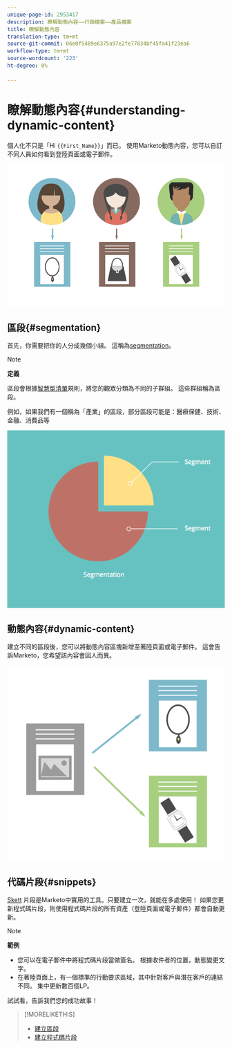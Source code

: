 ```yaml
---
unique-page-id: 2953417
description: 瞭解動態內容——行銷檔案——產品檔案
title: 瞭解動態內容
translation-type: tm+mt
source-git-commit: 06e0f5489e6375a97e2fe77834bf45fa41f23ea6
workflow-type: tm+mt
source-wordcount: '223'
ht-degree: 0%

---
```



# 瞭解動態內容{#understanding-dynamic-content}

個人化不只是「Hi `{{First_Name}}`」而已。 使用Marketo動態內容，您可以自訂不同人員如何看到登陸頁面或電子郵件。

![](assets/artboard-1.png)

## 區段{#segmentation}

首先，你需要把你的人分成幾個小組。 這稱為[segmentation](/help/marketo/product-docs/personalization/segmentation-and-snippets/segmentation/create-a-segmentation.md)。

>[!NOTE]
>
>**定義**
>
>區段會根據[智慧型清單](/help/marketo/product-docs/core-marketo-concepts/smart-campaigns/understanding-smart-campaigns.md)規則，將您的觀眾分類為不同的子群組。 這些群組稱為區段。

例如，如果我們有一個稱為「產業」的區段，部分區段可能是：醫療保健、技術、金融、消費品等

![](assets/artboard-2.png)

## 動態內容{#dynamic-content}

建立不同的區段後，您可以將動態內容區塊新增至著陸頁面或電子郵件。 這會告訴Marketo，您希望該內容會因人而異。

![](assets/artboard-3.png)

## 代碼片段{#snippets}

[Skett](/help/marketo/product-docs/personalization/segmentation-and-snippets/snippets/create-a-snippet.md) 片段是Marketo中實用的工具。只要建立一次，就能在多處使用！ 如果您更新程式碼片段，則使用程式碼片段的所有資產（登陸頁面或電子郵件）都會自動更新。

>[!NOTE]
>
>**範例**
>
>* 您可以在電子郵件中將程式碼片段當做簽名。 根據收件者的位置，動態變更文字。
>* 在著陸頁面上，有一個標準的行動要求區域，其中針對客戶與潛在客戶的連結不同。 集中更新數百個LP。


試試看，告訴我們您的成功故事！

>[!MORELIKETHIS]
>
>* [建立區段](/help/marketo/product-docs/personalization/segmentation-and-snippets/segmentation/create-a-segmentation.md)
>* [建立程式碼片段](/help/marketo/product-docs/personalization/segmentation-and-snippets/snippets/create-a-snippet.md)

